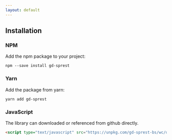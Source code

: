 ```yaml
---
layout: default
---
```


## Installation

<!-- NPM -->
### NPM

Add the npm package to your project:

```
npm --save install gd-sprest
```

<!-- Yarn -->
### Yarn

Add the package from yarn:

```
yarn add gd-sprest
```

<!-- JavaScript -->
### JavaScript

The library can downloaded or referenced from github directly.

```html
<script type="text/javascript" src="https://unpkg.com/gd-sprest-bs/wc/dist/gd-sprest-bs.js"></script>
```
